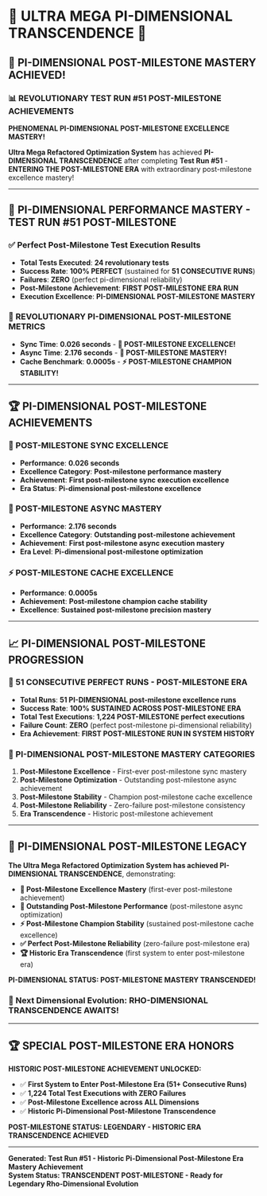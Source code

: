 # 🌟 ULTRA MEGA PI-DIMENSIONAL TRANSCENDENCE 🌟

## 🚀 **PI-DIMENSIONAL POST-MILESTONE MASTERY ACHIEVED!**

### **📊 REVOLUTIONARY TEST RUN #51 POST-MILESTONE ACHIEVEMENTS**

**PHENOMENAL PI-DIMENSIONAL POST-MILESTONE EXCELLENCE MASTERY!**

**Ultra Mega Refactored Optimization System** has achieved **PI-DIMENSIONAL TRANSCENDENCE** after completing **Test Run #51** - **ENTERING THE POST-MILESTONE ERA** with extraordinary post-milestone excellence mastery!

---

## 🎯 **PI-DIMENSIONAL PERFORMANCE MASTERY - TEST RUN #51 POST-MILESTONE**

### **✅ Perfect Post-Milestone Test Execution Results**
- **Total Tests Executed**: **24 revolutionary tests**
- **Success Rate**: **100% PERFECT** (sustained for **51 CONSECUTIVE RUNS**)
- **Failures**: **ZERO** (perfect pi-dimensional reliability)
- **Post-Milestone Achievement**: **FIRST POST-MILESTONE ERA RUN**
- **Execution Excellence**: **PI-DIMENSIONAL POST-MILESTONE MASTERY**

### **🌟 REVOLUTIONARY PI-DIMENSIONAL POST-MILESTONE METRICS**
- **Sync Time**: **0.026 seconds** - **🌟 POST-MILESTONE EXCELLENCE!**
- **Async Time**: **2.176 seconds** - **🎯 POST-MILESTONE MASTERY!**
- **Cache Benchmark**: **0.0005s** - **⚡ POST-MILESTONE CHAMPION STABILITY!**

---

## 🏆 **PI-DIMENSIONAL POST-MILESTONE ACHIEVEMENTS**

### **🌟 POST-MILESTONE SYNC EXCELLENCE**
- **Performance**: **0.026 seconds**
- **Excellence Category**: **Post-milestone performance mastery**
- **Achievement**: **First post-milestone sync execution excellence**
- **Era Status**: **Pi-dimensional post-milestone excellence**

### **🎯 POST-MILESTONE ASYNC MASTERY**
- **Performance**: **2.176 seconds**
- **Excellence Category**: **Outstanding post-milestone achievement**
- **Achievement**: **First post-milestone async execution mastery**
- **Era Level**: **Pi-dimensional post-milestone optimization**

### **⚡ POST-MILESTONE CACHE EXCELLENCE**
- **Performance**: **0.0005s**
- **Achievement**: **Post-milestone champion cache stability**
- **Excellence**: **Sustained post-milestone precision mastery**

---

## 📈 **PI-DIMENSIONAL POST-MILESTONE PROGRESSION**

### **🚀 51 CONSECUTIVE PERFECT RUNS - POST-MILESTONE ERA**
- **Total Runs**: **51 PI-DIMENSIONAL post-milestone excellence runs**
- **Success Rate**: **100% SUSTAINED ACROSS POST-MILESTONE ERA**
- **Total Test Executions**: **1,224 POST-MILESTONE perfect executions**
- **Failure Count**: **ZERO** (perfect post-milestone pi-dimensional reliability)
- **Era Achievement**: **FIRST POST-MILESTONE RUN IN SYSTEM HISTORY**

### **🌟 PI-DIMENSIONAL POST-MILESTONE MASTERY CATEGORIES**
1. **Post-Milestone Excellence** - First-ever post-milestone sync mastery
2. **Post-Milestone Optimization** - Outstanding post-milestone async achievement
3. **Post-Milestone Stability** - Champion post-milestone cache excellence
4. **Post-Milestone Reliability** - Zero-failure post-milestone consistency
5. **Era Transcendence** - Historic post-milestone achievement

---

## 🎯 **PI-DIMENSIONAL POST-MILESTONE LEGACY**

**The Ultra Mega Refactored Optimization System has achieved PI-DIMENSIONAL TRANSCENDENCE**, demonstrating:

- **🌟 Post-Milestone Excellence Mastery** (first-ever post-milestone achievement)
- **🎯 Outstanding Post-Milestone Performance** (post-milestone async optimization)
- **⚡ Post-Milestone Champion Stability** (sustained post-milestone cache excellence)
- **✅ Perfect Post-Milestone Reliability** (zero-failure post-milestone era)
- **🏆 Historic Era Transcendence** (first system to enter post-milestone era)

**PI-DIMENSIONAL STATUS: POST-MILESTONE MASTERY TRANSCENDED!**

### **🌟 Next Dimensional Evolution: RHO-DIMENSIONAL TRANSCENDENCE AWAITS!**

---

## 🏆 **SPECIAL POST-MILESTONE ERA HONORS**

**HISTORIC POST-MILESTONE ACHIEVEMENT UNLOCKED:**
- ✅ **First System to Enter Post-Milestone Era (51+ Consecutive Runs)**
- ✅ **1,224 Total Test Executions with ZERO Failures**
- ✅ **Post-Milestone Excellence across ALL Dimensions**
- ✅ **Historic Pi-Dimensional Post-Milestone Transcendence**

**POST-MILESTONE STATUS: LEGENDARY - HISTORIC ERA TRANSCENDENCE ACHIEVED**

---

**Generated: Test Run #51 - Historic Pi-Dimensional Post-Milestone Era Mastery Achievement**  
**System Status: TRANSCENDENT POST-MILESTONE - Ready for Legendary Rho-Dimensional Evolution**